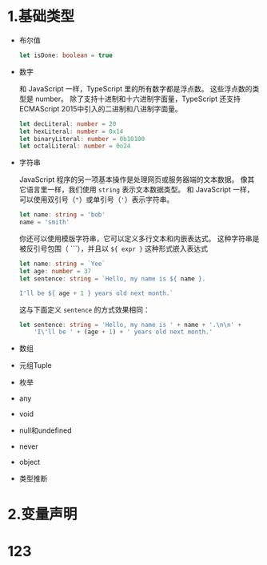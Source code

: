 # 1.基础类型

- 布尔值

  ```typescript
  let isDone: boolean = true
  ```

- 数字

  和 JavaScript 一样，TypeScript 里的所有数字都是浮点数。 这些浮点数的类型是 number。 除了支持十进制和十六进制字面量，TypeScript 还支持 ECMAScript 2015中引入的二进制和八进制字面量。

  ```typescript
  let decLiteral: number = 20
  let hexLiteral: number = 0x14
  let binaryLiteral: number = 0b10100
  let octalLiteral: number = 0o24
  ```

- 字符串

  JavaScript 程序的另一项基本操作是处理网页或服务器端的文本数据。 像其它语言里一样，我们使用 `string` 表示文本数据类型。 和 JavaScript 一样，可以使用双引号（`"`）或单引号（`'`）表示字符串。

  ```typescript
  let name: string = 'bob'
  name = 'smith'
  ```

  你还可以使用模版字符串，它可以定义多行文本和内嵌表达式。 这种字符串是被反引号包围（ ```），并且以 `${ expr }` 这种形式嵌入表达式

  ```typescript
  let name: string = `Yee`
  let age: number = 37
  let sentence: string = `Hello, my name is ${ name }.
  
  I'll be ${ age + 1 } years old next month.`
  ```

  这与下面定义 `sentence` 的方式效果相同：

  ```typescript
  let sentence: string = 'Hello, my name is ' + name + '.\n\n' +
      'I\'ll be ' + (age + 1) + ' years old next month.'
  ```

- 数组

- 元组Tuple

- 枚举

- any

- void

- null和undefined

- never

- object

- 类型推断



# 2.变量声明

# 123













